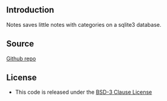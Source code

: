 ## Introduction ##
Notes saves little notes with categories on a sqlite3 database.

## Source ##
[Github repo](https://github.com/pconcepcion/notes.git)

## License ##
* This code is released under the [BSD-3 Clause License](http://opensource.org/licenses/BSD-3-Clause)
